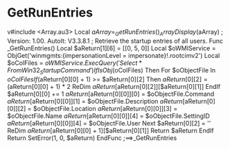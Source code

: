 # GetRunEntries
v#include &lt;Array.au3>  Local $aArray = _GetRunEntries() _ArrayDisplay($aArray)  ; Version: 1.00. AutoIt: V3.3.8.1 ; Retrieve the startup entries of all users. Func _GetRunEntries()     Local $aReturn[1][6] = [[0, 5, 0]]     Local $oWMIService = ObjGet('winmgmts:{impersonationLevel = impersonate}!.rootcimv2')     Local $oColFiles = $oWMIService.ExecQuery('Select * From Win32_StartupCommand')     If IsObj($oColFiles) Then         For $oObjectFile In $oColFiles             If ($aReturn[0][0] + 1) >= $aReturn[0][2] Then                 $aReturn[0][2] = ($aReturn[0][0] + 1) * 2                 ReDim $aReturn[$aReturn[0][2]][$aReturn[0][1]]             EndIf             $aReturn[0][0] += 1             $aReturn[$aReturn[0][0]][0] = $oObjectFile.Command             $aReturn[$aReturn[0][0]][1] = $oObjectFile.Description             $aReturn[$aReturn[0][0]][2] = $oObjectFile.Location             $aReturn[$aReturn[0][0]][3] = $oObjectFile.Name             $aReturn[$aReturn[0][0]][4] = $oObjectFile.SettingID             $aReturn[$aReturn[0][0]][4] = $oObjectFile.User         Next         $aReturn[0][2] = ''         ReDim $aReturn[$aReturn[0][0] + 1][$aReturn[0][1]]         Return $aReturn     EndIf     Return SetError(1, 0, $aReturn) EndFunc   ;==>_GetRunEntries
